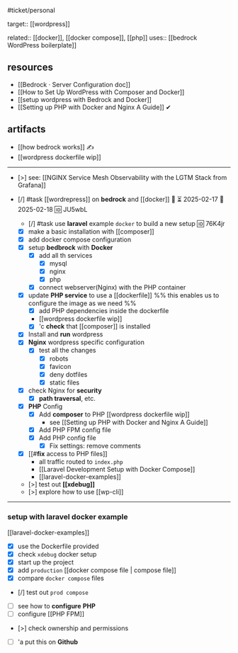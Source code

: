 #ticket/personal

target:: [[wordpress]]

related:: [[docker]], [[docker compose]], [[php]]
uses:: [[bedrock WordPress boilerplate]]
## resources
- [[Bedrock · Server Configuration doc]]
- [[How to Set Up WordPress with Composer and Docker]]
- [[setup wordpress with Bedrock and Docker]]
- [[Setting up PHP with Docker and Nginx A Guide]] ✔
## artifacts
- [[how bedrock works]] ✍
- [[wordpress dockerfile wip]]
___

- [>] see: [[NGINX Service Mesh Observability with the LGTM Stack from Grafana]]

- [/] #task [[wordrepress]] on **bedrock** and [[docker]] 🔼 ⏳ 2025-02-17 📅 2025-02-18 🆔 JU5wbL
	- [/] #task use **laravel** example `docker` to build a new setup 🆔 76K4jr
	- [x] make a basic installation with [[composer]]
	- [x] add docker compose configuration
	- [x] setup **bedbrock** with **Docker**
		- [x] add all th services
			- [x] mysql
			- [x] nginx
			- [x] php
		- [x] connect webserver(Nginx) with the PHP container
	- [x] update **PHP service** to use a [[dockerfile]] %% this enables us to configure the image as we need %%
		- [x] add PHP dependencies inside the dockerfile
		- [[wordpress dockerfile wip]]
		- [x] 'c **check** that [[composer]] is installed
	- [x] Install and **run** wordpress
	- [x] **Nginx** wordpress specific configuration
		- [x] test all the changes
			- [x] robots
			- [x] favicon
			- [x] deny dotfiles
			- [x] static files
	- [x] check Nginx for **security**
		- [x] **path traversal**, etc.
	- [x] **PHP** Config
		- [x] Add **composer** to PHP [[wordpress dockerfile wip]]
			- see [[Setting up PHP with Docker and Nginx A Guide]]
		- [x] Add PHP FPM config file
		- [x] Add PHP config file
			- [x] Fix settings: remove comments
	- [x] [[#**fix** access to PHP files]]
		- all traffic routed to `index.php`
		- [[Laravel Development Setup with Docker Compose]]
		- [[laravel-docker-examples]] 
	
	- [>] test out **[[xdebug]]**
	- [>] explore how to use [[wp-cli]]
___
### setup with laravel docker example
[[laravel-docker-examples]]

- [x] use the Dockerfile provided
- [x] check `xdebug` docker setup
- [x] start up the project
- [x] add `production` [[docker compose file | compose file]]
- [x] compare `docker compose` files
- [/] test out `prod compose`
- [ ] see how to **configure** **PHP**
- [ ] configure [[PHP FPM]]

- [>] check ownership and permissions

- [ ] 'a put this on **Github**
